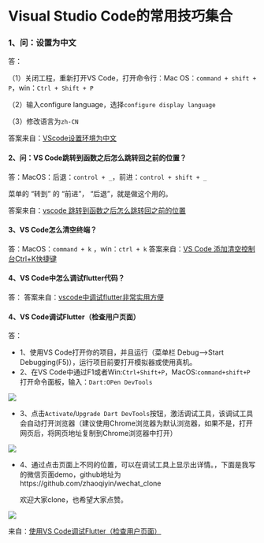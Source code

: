 # Visual Studio Code的常用技巧集合

### 1、问：设置为中文

答：

（1）关闭工程，重新打开VS Code，打开命令行：Mac OS：`command + shift + P`，win：`Ctrl + Shift + P`

（2）输入configure language，选择`configure display language`

（3）修改语言为`zh-CN`

答案来自：[VScode设置环境为中文](https://blog.csdn.net/menglongfc/article/details/88639346)

#### 2、问：VS Code跳转到函数之后怎么跳转回之前的位置？

答：MacOS：后退：`control + _`，前进：`control + shift + _`

菜单的 “转到” 的 “前进”， “后退”，就是做这个用的。

答案来自：[vscode 跳转到函数之后怎么跳转回之前的位置](https://www.v2ex.com/amp/t/385490)

#### 3、VS Code怎么清空终端？
答：MacOS：`command + k` ，win：`ctrl + k`
答案来自：[VS Code 添加清空控制台Ctrl+K快捷键](https://blog.csdn.net/u011199063/article/details/90902925)

#### 4、VS Code中怎么调试flutter代码？
答：
答案来自：[vscode中调试flutter非常实用方便](https://segmentfault.com/a/1190000020416153?utm_source=tag-newest)

#### 4、VS Code调试Flutter（检查用户页面）

答：
* 1、使用VS Code打开你的项目，并且运行（菜单栏 Debug-->Start Debugging(F5)），运行项目前要打开模拟器或使用真机。
* 2、在VS Code中通过F1或者Win:`Ctrl+Shift+P`，MacOS:`command+shift+P`打开命令面板，输入：`Dart:OPen DevTools`

![](https://img2018.cnblogs.com/blog/1481953/201903/1481953-20190322114025959-863047807.png)

* 3、点击`Activate`/`Upgrade Dart DevTools`按钮，激活调试工具，该调试工具会自动打开浏览器（建议使用Chrome浏览器为默认浏览器，如果不是，打开网页后，将网页地址复制到Chrome浏览器中打开）

![](https://img2018.cnblogs.com/blog/1481953/201903/1481953-20190322114104692-1043579611.png)

* 4、通过点击页面上不同的位置，可以在调试工具上显示出详情。，下面是我写的微信页面demo，github地址为https://github.com/zhaoqiyin/wechat_clone

  欢迎大家clone，也希望大家点赞。

![](https://img2018.cnblogs.com/blog/1481953/201903/1481953-20190322114545793-2116743705.png)

来自：[使用VS Code调试Flutter（检查用户页面）](https://blog.csdn.net/a50270/article/details/101161718)

